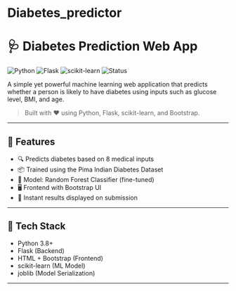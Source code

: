 # Diabetes_predictor
# 🩺 Diabetes Prediction Web App

![Python](https://img.shields.io/badge/Python-3.8%2B-blue.svg)
![Flask](https://img.shields.io/badge/Flask-2.x-orange)
![scikit-learn](https://img.shields.io/badge/scikit--learn-1.3+-yellow)
![Status](https://img.shields.io/badge/status-active-brightgreen)

A simple yet powerful machine learning web application that predicts whether a person is likely to have diabetes using inputs such as glucose level, BMI, and age.

> Built with ❤️ using Python, Flask, scikit-learn, and Bootstrap.

---

## 🚀 Features

- 🔍 Predicts diabetes based on 8 medical inputs
- 📦 Trained using the Pima Indian Diabetes Dataset
- 🧠 Model: Random Forest Classifier (fine-tuned)
- 🖥️ Frontend with Bootstrap UI
- 💬 Instant results displayed on submission

---


## 🧪 Tech Stack

- Python 3.8+
- Flask (Backend)
- HTML + Bootstrap (Frontend)
- scikit-learn (ML Model)
- joblib (Model Serialization)

---



